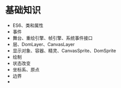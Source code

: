 # 基础知识

* ES6、类和属性
* 事件
* 舞台、重绘引擎、帧引擎、系统事件接口
* 层、DomLayer、CanvasLayer
* 显示对象、容器、精灵、CanvasSprite、DomSprite
* 绘制
* 状态改变
* 坐标系、原点
* 边界
*
